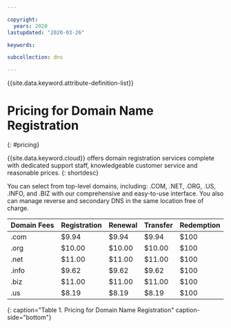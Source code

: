```yaml
---

copyright:
  years: 2020
lastupdated: "2020-03-26"

keywords: 

subcollection: dns

---
```


{{site.data.keyword.attribute-definition-list}}

# Pricing for Domain Name Registration
{: #pricing}

{{site.data.keyword.cloud}} offers domain registration services complete with dedicated support staff, knowledgeable customer service and reasonable prices. 
{: shortdesc}

You can select from top-level domains, including: .COM, .NET, .ORG, .US, .INFO, and .BIZ with our comprehensive and easy-to-use interface. You also can manage reverse and secondary DNS in the same location free of charge.

| Domain Fees | Registration | Renewal | Transfer | Redemption |
|----|----|----|----|----|
|.com | $9.94 | $9.94 | $9.94 | $100 |
|.org | $10.00 | $10.00 | $10.00 | $100 |
|.net | $11.00 | $11.00 | $11.00 | $100 |
|.info | $9.62 | $9.62 | $9.62 | $100 |
|.biz | $11.00 | $11.00 | $11.00 | $100 |
|.us | $8.19 | $8.19 | $8.19 | $100 |
{: caption="Table 1. Pricing for Domain Name Registration" caption-side="bottom"}
